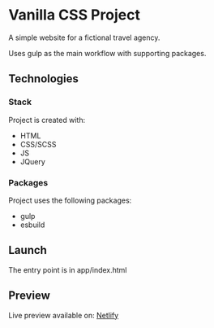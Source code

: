 # Vanilla CSS Project

A simple website for a fictional travel agency.

Uses gulp as the main workflow with supporting packages.

## Technologies

### Stack
Project is created with: 
* HTML
* CSS/SCSS
* JS
* JQuery

### Packages
Project uses the following packages: 
* gulp
* esbuild

## Launch
The entry point is in app/index.html

## Preview
Live preview available on: [Netlify](https://fronom-vanilla-frontend-preview.netlify.app/)
